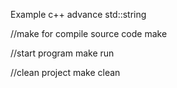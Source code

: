 Example c++ advance std::string

//make for compile source code
make

//start program
make run

//clean project
make clean
